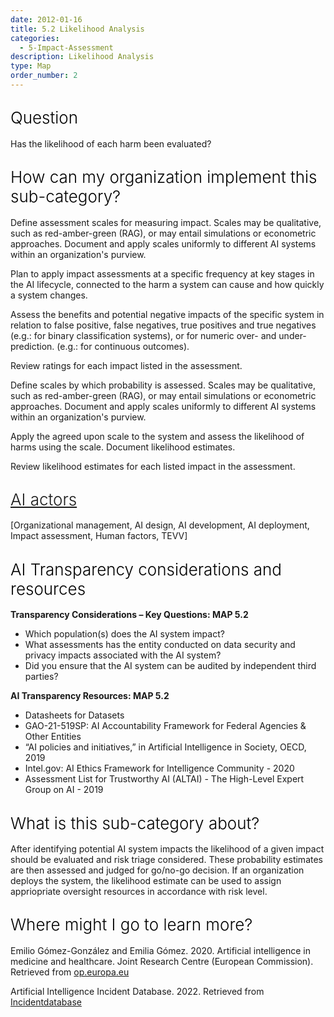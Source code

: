 ```yaml
---
date: 2012-01-16
title: 5.2 Likelihood Analysis
categories:
  - 5-Impact-Assessment
description: Likelihood Analysis
type: Map
order_number: 2
---
```


## <span style="color:black;font-weight:360;font-size:26px">Question</span>

Has the likelihood of each harm been evaluated?

## <span style="color:black;font-weight:360;font-size:26px">How can my organization implement this sub-category?</span>

Define assessment scales for measuring impact. Scales may be qualitative, such as red-amber-green (RAG), or may entail simulations or econometric approaches. Document and apply scales uniformly to different AI systems within an organization's purview. 

Plan to apply impact assessments at a specific frequency at key stages in the AI lifecycle, connected to the harm a system can cause and how quickly a system changes. 

Assess the benefits and potential negative impacts of the specific system in relation to false positive, false negatives, true positives and true negatives (e.g.: for binary classification systems), or for numeric over- and under-prediction. (e.g.: for continuous outcomes). 

Review ratings for each impact listed in the assessment. 

Define scales by which probability is assessed. Scales may be qualitative, such as red-amber-green (RAG), or may entail simulations or econometric approaches. Document and apply scales uniformly to different AI systems within an organization's purview. 

Apply the agreed upon scale to the system and assess the likelihood of harms using the scale. Document likelihood estimates. 

Review likelihood estimates for each listed impact in the assessment.

## <span style="color:black;font-weight:360;font-size:26px">[AI actors](https://pages.nist.gov/RMF/terms.html)</span>

[Organizational management, AI design, AI development, AI deployment, Impact assessment, Human factors, TEVV]

## <span style="color:black;font-weight:360;font-size:26px">AI Transparency considerations and resources</span>

**Transparency Considerations – Key Questions: MAP 5.2**
- Which population(s) does the AI system impact?
- What assessments has the entity conducted on data security and privacy impacts associated with the AI system?
- Did you ensure that the AI system can be audited by independent third parties?

**AI Transparency Resources: MAP 5.2**
- Datasheets for Datasets
- GAO-21-519SP: AI Accountability Framework for Federal Agencies & Other Entities
- “AI policies and initiatives,” in Artificial Intelligence in Society, OECD, 2019
- Intel.gov: AI Ethics Framework for Intelligence Community  - 2020
- Assessment List for Trustworthy AI (ALTAI) - The High-Level Expert Group on AI - 2019

## <span style="color:black;font-weight:360;font-size:26px">What is this sub-category about?</span>

<!--more-->

After identifying potential AI system impacts the likelihood of a given impact should be evaluated and risk triage considered. These probability estimates are then assessed and judged for go/no-go decision. If an organization deploys the system, the likelihood estimate can be used to assign appriopriate oversight resources in accordance with risk level.

<!--more-->

## <span style="color:black;font-weight:360;font-size:26px">Where might I go to learn more?</span>

<!--more-->

Emilio Gómez-González and Emilia Gómez. 2020. Artificial intelligence in medicine and healthcare. Joint Research Centre (European Commission). Retrieved from [op.europa.eu](https://op.europa.eu/en/publication-detail/-/publication/b4b5db47-94c0-11ea-aac4-01aa75ed71a1/language-en)

Artificial Intelligence Incident Database. 2022. Retrieved from [Incidentdatabase](https://incidentdatabase.ai/?lang=en)
